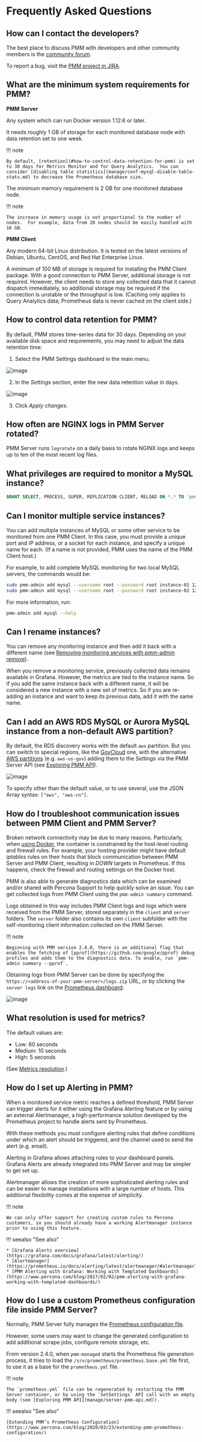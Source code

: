<div class="section" id="faq"></div>

# Frequently Asked Questions

## How can I contact the developers?

The best place to discuss PMM with developers and other community members is the [community forum](https://www.percona.com/forums/questions-discussions/percona-monitoring-and-management).

To report a bug, visit the [PMM project in JIRA](https://jira.percona.com/projects/PMM).




<div class="section" id="sys-req"></div>

## What are the minimum system requirements for PMM?

**PMM Server**

Any system which can run Docker version 1.12.6 or later.

It needs roughly 1 GB of storage for each monitored database node with data retention set to one week.

!!! note

    By default, [retention](#how-to-control-data-retention-for-pmm) is set to 30 days for Metrics Monitor and for Query Analytics.  You can consider [disabling table statistics](manage/conf-mysql-disable-table-stats.md) to decrease the Prometheus database size.

The minimum memory requirement is 2 GB for one monitored database node.

!!! note

    The increase in memory usage is not proportional to the number of nodes.  For example, data from 20 nodes should be easily handled with 16 GB.

**PMM Client**

Any modern 64-bit Linux distribution. It is tested on the latest versions of Debian, Ubuntu, CentOS, and Red Hat Enterprise Linux.

A minimum of 100 MB of storage is required for installing the PMM Client package.  With a good connection to PMM Server, additional storage is not required.  However, the client needs to store any collected data that it cannot dispatch immediately, so additional storage may be required if the connection is unstable or the throughput is low.
(Caching only applies to Query Analytics data; Prometheus data is never cached on the client side.)



<div class="section" id="data-retention"></div>
<div class="section" id="how-to-control-data-retention-for-pmm"></div>

## How to control data retention for PMM?

By default, PMM stores time-series data for 30 days.
Depending on your available disk space and requirements, you may need to adjust the data retention time:

1. Select the PMM Settings dashboard in the main menu.

![image](/_images/pmm-add-instance.png)

2. In the *Settings* section, enter the new data retention value in days.

![image](/_images/pmm.settings_settings.png)

3. Click *Apply changes*.




## How often are NGINX logs in PMM Server rotated?

PMM Server runs `logrotate` on a daily basis to rotate NGINX logs and keeps up to ten of the most recent log files.



<div class="section" id="privileges"></div>

## What privileges are required to monitor a MySQL instance?

```sql
GRANT SELECT, PROCESS, SUPER, REPLICATION CLIENT, RELOAD ON *.* TO 'pmm'@'localhost';
```




## Can I monitor multiple service instances?

You can add multiple instances of MySQL or some other service to be monitored from one PMM Client. In this case, you must provide a unique port and IP address, or a socket for each instance, and specify a unique name for each.  (If a name is not provided, PMM uses the name of the PMM Client host.)

For example, to add complete MySQL monitoring for two local MySQL servers, the commands would be:

```sh
sudo pmm-admin add mysql --username root --password root instance-01 127.0.0.1:3001
sudo pmm-admin add mysql --username root --password root instance-02 127.0.0.1:3002
```

For more information, run:

```sh
pmm-admin add mysql --help
```



## Can I rename instances?

You can remove any monitoring instance and then add it back with a different name (see [Removing monitoring services with pmm-admin remove](manage/client-remove.md)).

When you remove a monitoring service, previously collected data remains available in Grafana.  However, the metrics are tied to the instance name.  So if you add the same instance back with a different name, it will be considered a new instance with a new set of metrics.  So if you are re-adding an instance and want to keep its previous data, add it with the same name.



## Can I add an AWS RDS MySQL or Aurora MySQL instance from a non-default AWS partition?

By default, the RDS discovery works with the default `aws` partition. But you can switch to special regions, like the [GovCloud](https://aws.amazon.com/govcloud-us/) one, with the alternative [AWS partitions](https://docs.aws.amazon.com/sdk-for-go/api/aws/endpoints/#pkg-constants) (e.g. `aws-us-gov`) adding them to the *Settings* via the PMM Server API (see [Exploring PMM API](manage/server-pmm-api.md)).

![image](/_images/aws-partitions-in-api.png)

To specify other than the default value, or to use several, use the JSON Array syntax: `["aws", "aws-cn"]`.



<div class="section" id="troubleshoot-connection"></div>

## How do I troubleshoot communication issues between PMM Client and PMM Server?

Broken network connectivity may be due to many reasons.  Particularly, when [using Docker](install/docker.md), the container is constrained by the host-level routing and firewall rules. For example, your hosting provider might have default *iptables* rules on their hosts that block communication between PMM Server and PMM Client, resulting in *DOWN* targets in Prometheus. If this happens, check the firewall and routing settings on the Docker host.

PMM is also able to generate diagnostics data which can be examined and/or shared with Percona Support to help quickly solve an issue. You can get collected logs from PMM Client using the `pmm-admin summary` command.

Logs obtained in this way includes PMM Client logs and logs which were received from the PMM Server, stored separately in the `client` and `server` folders. The `server` folder also contains its own `client` subfolder with the self-monitoring client information collected on the PMM Server.

!!! note

    Beginning with PMM version 2.4.0, there is an additional flag that enables the fetching of [pprof](https://github.com/google/pprof) debug profiles and adds them to the diagnostics data. To enable, run `pmm-admin summary --pprof`.

Obtaining logs from PMM Server can be done by specifying the `https://<address-of-your-pmm-server>/logs.zip` URL, or by clicking the `server logs` link on the [Prometheus dashboard](dashboards/dashboard-prometheus.md):

![image](/_images/get-logs-from-prometheus-dashboard.png)



<div class="section" id="metrics-resolution"></div>

## What resolution is used for metrics?

The default values are:

* Low: 60 seconds
* Medium: 10 seconds
* High: 5 seconds

(See [Metrics resolution](manage/server-admin-gui.md#metrics-resolution).)




<div class="section" id="how-to-integrate-alertmanager-with-pmm"></div>
<div class="section" id="how-to-setup-alerting-with-grafana"></div>

## How do I set up Alerting in PMM?

When a monitored service metric reaches a defined threshold, PMM Server can trigger alerts for it either using the Grafana Alerting feature or by using an external Alertmanager, a high-performance solution developed by the Prometheus project to handle alerts sent by Prometheus.

With these methods you must configure alerting rules that define conditions under which an alert should be triggered, and the channel used to send the alert (e.g. email).

Alerting in Grafana allows attaching rules to your dashboard panels.  Grafana Alerts are already integrated into PMM Server and may be simpler to get set up.

Alertmanager allows the creation of more sophisticated alerting rules and can be easier to manage installations with a large number of hosts. This additional flexibility comes at the expense of simplicity.

!!! note

    We can only offer support for creating custom rules to Percona customers, so you should already have a working Alertmanager instance prior to using this feature.

!!! seealso "See also"

    * [Grafana Alerts overview](https://grafana.com/docs/grafana/latest/alerting/)
    * [Alertmanager](https://prometheus.io/docs/alerting/latest/alertmanager/#alertmanager)
    * [PMM Alerting with Grafana: Working with Templated Dashboards](https://www.percona.com/blog/2017/02/02/pmm-alerting-with-grafana-working-with-templated-dashboards/)



<div class="section" id="how-to-use-a-custom-prometheus-configuration-file-inside-of-a-pmm-server"></div>

## How do I use a custom Prometheus configuration file inside PMM Server?

Normally, PMM Server fully manages the [Prometheus configuration file](https://prometheus.io/docs/prometheus/latest/configuration/configuration/).

However, some users may want to change the generated configuration to add additional scrape jobs, configure remote storage, etc.

From version 2.4.0, when `pmm-managed` starts the Prometheus file generation process, it tries to load the `/srv/prometheus/prometheus.base.yml` file first, to use it as a base for the `prometheus.yml` file.

!!! note

    The `prometheus.yml` file can be regenerated by restarting the PMM Server container, or by using the `SetSettings` API call with an empty body (see [Exploring PMM API](manage/server-pmm-api.md)).

!!! seealso "See also"

    [Extending PMM’s Prometheus Configuration](https://www.percona.com/blog/2020/03/23/extending-pmm-prometheus-configuration/)
